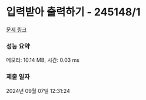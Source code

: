 # 입력받아 출력하기 - 245148/1 

[문제 링크](https://level.goorm.io/exam/245148/%EC%9E%85%EB%A0%A5%EB%B0%9B%EC%95%84-%EC%B6%9C%EB%A0%A5%ED%95%98%EA%B8%B0/quiz/1) 

### 성능 요약

메모리: 10.14 MB, 시간: 0.03 ms

### 제출 일자

2024년 09월 07일 12:31:24

